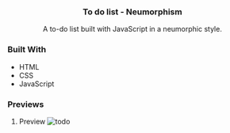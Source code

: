 <div align="center">
  <a href="https://github.com/laureneaves/admin_dashboard">
  </a>

<h3 align="center">To do list - Neumorphism</h3>

  <p align="center">
    A to-do list built with JavaScript in a neumorphic style.
    <br />
  </p>
</div>

### Built With

- HTML
- CSS
- JavaScript
### Previews

1. Preview
![todo](https://user-images.githubusercontent.com/100521870/205062655-94b886b6-2ef8-438b-9aa8-519b951f5429.PNG)
